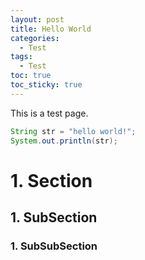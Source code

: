 ```yaml
---
layout: post
title: Hello World
categories: 
  - Test
tags: 
  - Test
toc: true
toc_sticky: true
---
```


This is a test page.

```java
String str = "hello world!";
System.out.println(str);
```
# 1. Section
## 1. SubSection
### 1. SubSubSection
